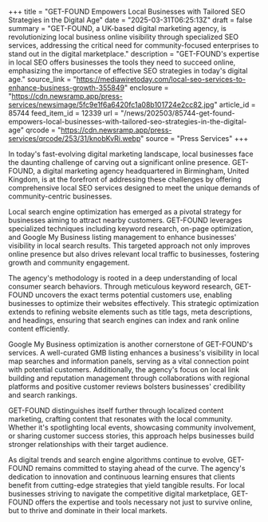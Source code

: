 +++
title = "GET-FOUND Empowers Local Businesses with Tailored SEO Strategies in the Digital Age"
date = "2025-03-31T06:25:13Z"
draft = false
summary = "GET-FOUND, a UK-based digital marketing agency, is revolutionizing local business online visibility through specialized SEO services, addressing the critical need for community-focused enterprises to stand out in the digital marketplace."
description = "GET-FOUND's expertise in local SEO offers businesses the tools they need to succeed online, emphasizing the importance of effective SEO strategies in today's digital age."
source_link = "https://mediawiretoday.com/local-seo-services-to-enhance-business-growth-355849"
enclosure = "https://cdn.newsramp.app/press-services/newsimage/5fc9e1f6a6420fc1a08b101724e2cc82.jpg"
article_id = 85744
feed_item_id = 12339
url = "/news/202503/85744-get-found-empowers-local-businesses-with-tailored-seo-strategies-in-the-digital-age"
qrcode = "https://cdn.newsramp.app/press-services/qrcode/253/31/knobKvRi.webp"
source = "Press Services"
+++

<p>In today's fast-evolving digital marketing landscape, local businesses face the daunting challenge of carving out a significant online presence. GET-FOUND, a digital marketing agency headquartered in Birmingham, United Kingdom, is at the forefront of addressing these challenges by offering comprehensive local SEO services designed to meet the unique demands of community-centric businesses.</p><p>Local search engine optimization has emerged as a pivotal strategy for businesses aiming to attract nearby customers. GET-FOUND leverages specialized techniques including keyword research, on-page optimization, and Google My Business listing management to enhance businesses' visibility in local search results. This targeted approach not only improves online presence but also drives relevant local traffic to businesses, fostering growth and community engagement.</p><p>The agency's methodology is rooted in a deep understanding of local consumer search behaviors. Through meticulous keyword research, GET-FOUND uncovers the exact terms potential customers use, enabling businesses to optimize their websites effectively. This strategic optimization extends to refining website elements such as title tags, meta descriptions, and headings, ensuring that search engines can index and rank online content efficiently.</p><p>Google My Business optimization is another cornerstone of GET-FOUND's services. A well-curated GMB listing enhances a business's visibility in local map searches and information panels, serving as a vital connection point with potential customers. Additionally, the agency's focus on local link building and reputation management through collaborations with regional platforms and positive customer reviews bolsters businesses' credibility and search rankings.</p><p>GET-FOUND distinguishes itself further through localized content marketing, crafting content that resonates with the local community. Whether it's spotlighting local events, showcasing community involvement, or sharing customer success stories, this approach helps businesses build stronger relationships with their target audience.</p><p>As digital trends and search engine algorithms continue to evolve, GET-FOUND remains committed to staying ahead of the curve. The agency's dedication to innovation and continuous learning ensures that clients benefit from cutting-edge strategies that yield tangible results. For local businesses striving to navigate the competitive digital marketplace, GET-FOUND offers the expertise and tools necessary not just to survive online, but to thrive and dominate in their local markets.</p>